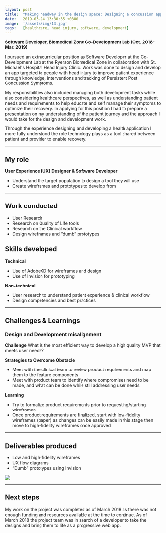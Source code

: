 ```yaml
---
layout: post
title:  "Making headway in the design space: Designing a concussion app" 
date:   2019-03-24 13:30:35 +0300
image:  '/assets/img/13.jpg'
tags:   [healthcare, head injury, software, development]
---
```

**Software Developer, Biomedical Zone Co-Development Lab (Oct. 2018- Mar. 2019)**

I pursued an extracurricular position as Software Developer at the Co-Development Lab at the Ryerson Biomedical Zone in collaboration with St. Michael's Hospital Head Injury Clinic. Work was done to design and develop an app targeted to people with head injury to improve patient experience through knowledge, interventions and tracking of Persistent Post Concussion Symptoms. 

My responsibilities also included managing both development tasks while also considering healthcare perspectives, as well as understanding patient needs and requirements to help educate and self manage their symptoms to optimize their recovery. In applying for this position I had to prepare a [presentation][head-app-slides] on my understanding of the patient journey and the approach I would take for the design and development work.

Through the experience designing and developing a health application I more fully understood the role technology plays as a tool shared between patient and provider to enable recovery. 

---

## My role
**User Experience (UX) Designer & Software Developer**
* Understand the target population to design a tool they will use
* Create wireframes and prototypes to develop from 

---

## Work conducted
* User Research
* Research on Quality of Life tools
* Research on the Clinical workflow 
* Design wireframes and “dumb” prototypes


## Skills developed
**Technical**
* Use of AdobeXD for wireframes and design
* Use of Invision for prototyping

**Non-technical**
* User research to understand patient experience & clinical workflow
* Design competencies and best practices

---

## Challenges & Learnings

### Design and Development misalignment
**Challenge**
What is the most efficient way to develop a high quality MVP that meets user needs?

**Strategies to Overcome Obstacle**
* Meet with the clinical team to review product requirements and map them to the feature components
* Meet with product team to identify where compromises need to be made, and what can be done while still addressing user needs

**Learning**
* Try to formalize product requirements prior to requesting/starting wireframes
* Once product requirements are finalized, start with low-fidelity wireframes (paper) as changes can be easily made in this stage then move to high-fidelity wireframes once approved

---

## Deliverables produced
* Low and high-fidelity wireframes
* UX flow diagrams
* “Dumb” prototypes using Invision

![]({{site.baseurl}}/assets/img/12.jpg)

---

## Next steps
My work on the project was completed as of March 2018 as there was not enough funding and resources available at the time to continue. As of March 2018 the project team was in search of a developer to take the designs and bring them to life as a progressive web app.

[head-app-slides]: https://docs.google.com/presentation/d/1heiO06zauY695jnK_v84XTbzZLTUB-kVKwbQ3MiViV8/edit?usp=sharing